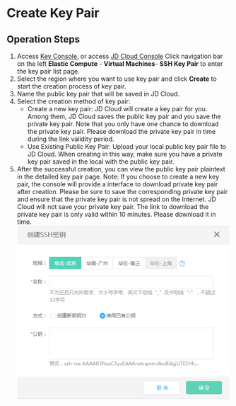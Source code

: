 # Create Key Pair

## Operation Steps
1. Access [Key Console][1], or access [JD Cloud Console][2] Click  navigation bar on the left **Elastic Compute** - **Virtual Machines**- **SSH Key Pair** to enter the key pair list page.
2. Select the region where you want to use key pair and click **Create** to start the creation process of key pair.
3. Name the public key pair that will be saved in JD Cloud.
4. Select the creation method of key pair: <br>
   * Create a new key pair: JD Cloud will create a key pair for you. Among them, JD Cloud saves the public key pair and you save the private key pair. Note that you only have one chance to download the private key pair. Please download the private key pair in time during the link validity period.
   * Use Existing Public Key Pair: Upload your local public key pair file to JD Cloud. When creating in this way, make sure you have a private key pair saved in the local with the public key pair.
5. After the successful creation, you can view the public key pair plaintext in the detailed key pair page.
Note: If you choose to create a new key pair, the console will provide a  interface to download private key pair after creation. Please be sure to save the corresponding private key pair and ensure that the private key pair is not spread on the Internet. JD Cloud will not save your private key pair. The link to download the private key pair is only valid within 10 minutes. Please download it in time.
![](../../../../../image/vm/Operation-Guide-keypair-create1.png)


  [1]: https://cns-console.jdcloud.com/host/ssh/list
  [2]: https://console.jdcloud.com/